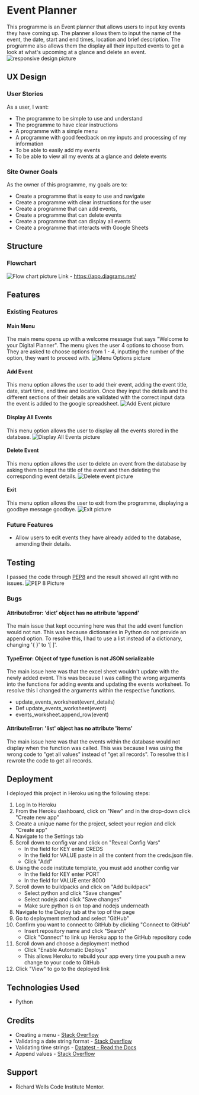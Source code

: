 # Event Planner
This programme is an Event planner that allows users to input key events they have coming up. The planner allows them to input the name of the event, the date, start and end times, location and brief description. The programme also allows them the display all their inputted events to get a look at what's upcoming at a glance and delete an event.
![responsive design picture](assets/Images/responsive-design.png)

## UX Design
### User Stories
As a user, I want:
* The programme to be simple to use and understand
* The programme to have clear instructions
* A programme with a simple menu
* A programme with good feedback on my inputs and processing of my information
* To be able to easily add my events
* To be able to view all my events at a glance and delete events

### Site Owner Goals
As the owner of this programme, my goals are to:
* Create a programme that is easy to use and navigate
* Create a programme with clear instructions for the user
* Create a programme that can add events, 
* Create a programme that can delete events 
* Create a programme that can display all events
* Create a programme that interacts with Google Sheets

## Structure
### Flowchart 
![Flow chart picture](assets/Images/flow-chart.png)
Link - https://app.diagrams.net/ 

## Features
### Existing Features
#### Main Menu
The main menu opens up with a welcome message that says "Welcome to your Digital Planner". The menu gives the user 4 options to choose from. They are asked to choose options from 1 - 4, inputting the number of the option, they want to proceed with.
![Menu Options picture](assets/Images/menu-options.png)

#### Add Event
This menu option allows the user to add their event, adding the event title, date, start time, end time and location. Once they input the details and the different sections of their details are validated with the correct input data the event is added to the google spreadsheet. 
![Add Event picture](assets/Images/add-event.png)

#### Display All Events
This menu option allows the user to display all the events stored in the database. 
![Display All Events picture](assets/Images/display-events.png)

#### Delete Event
This menu option allows the user to delete an event from the database by asking them to input the title of the event and then deleting the corresponding event details.
![Delete event picture](assets/Images/delete-event.png)

#### Exit
This menu option allows the user to exit from the programme, displaying a goodbye message goodbye.
![Exit picture](assets/Images/exit-planner.png)

### Future Features
* Allow users to edit events they have already added to the database, amending their details.

## Testing
I passed the code through [PEP8](http://pep8online.com/) and the result showed all rght with no issues.
![PEP 8 Picture](assets/Images/pep8.png)

### Bugs
#### AttributeError: ‘dict’ object has no attribute ‘append’
The main issue that kept occurring here was that the add event function would not run. This was because dictionaries in Python do not provide an append option. To resolve this, I had to use a list instead of a dictionary, changing '{ }' to '[ ]'.

#### TypeError: Object of type function is not JSON serializable
The main issue here was that the excel sheet wouldn't update with the newly added event. This was because I was calling the wrong arguments into the functions for adding events and updating the events worksheet. To resolve this I changed the arguments within the respective functions. 
* update_events_worksheet(event_details)
* Def update_events_worksheet(event) 
* events_worksheet.append_row(event)

#### AttributeError: 'list' object has no attribute 'items'
The main issue here was that the events within the database would not display when the function was called. This was because I was using the wrong code to "get all values" instead of "get all records". To resolve this I rewrote the code to get all records.  

## Deployment
I deployed this project in Heroku using the following steps:
1. Log In to Heroku
2. From the Heroku dashboard, click on "New" and in the drop-down click "Create new app"
3. Create a unique name for the project, select your region and click "Create app"
4. Navigate to the Settings tab
5. Scroll down to config var and click on "Reveal Config Vars"
   - In the field for KEY enter CREDS 
   - In the field for VALUE paste in all the content from the creds.json file. 
   - Click "Add"
6. Using the code institute template, you must add another config var
   - In the field for KEY enter PORT
   - In the field for VALUE enter 8000
7. Scroll down to buildpacks and click on "Add buildpack"
   - Select python and click "Save changes"
   - Select nodejs and click "Save changes"
   - Make sure python is on top and nodejs underneath
8. Navigate to the Deploy tab at the top of the page
9. Go to deployment method and select "GitHub"
10. Confirm you want to connect to GitHub by clicking "Connect to GitHub"
    - Insert repository name and click "Search"
    - Click "Connect" to link up Heroku app to the GitHub repository code
11. Scroll down and choose a deployment method 
    - Click "Enable Automatic Deploys" 
    - This allows Heroku to rebuild your app every time you push a new change to your code to GitHub
12. Click "View" to go to the deployed link

## Technologies Used
* Python

## Credits
* Creating a menu - [Stack Overflow](https://stackoverflow.com/questions/19964603/creating-a-menu-in-python)
* Validating a date string format - [Stack Overflow](https://stackoverflow.com/questions/16870663/how-do-i-validate-a-date-string-format-in-python)
* Validating time strings - [Datatest - Read the Docs](https://datatest.readthedocs.io/en/stable/how-to/date-time-str.html)
* Append values - [Stack Overflow](https://stackoverflow.com/questions/48234473/python-attributeerror-dict-object-has-no-attribute-append)

## Support
* Richard Wells Code Institute Mentor.